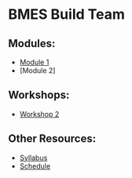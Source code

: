 # BMES Build Team

## Modules:
* [Module 1](https://docs.google.com/presentation/d/1rnGSZVT_f5d4Geiwm_Hdmsl-jOSwaQ6f_f_MQLEAwOY/edit?usp=sharing)
* [Module 2] [](https://docs.google.com/presentation/d/13ZlGCQUDog1ZQfHHDlPwNeO-B1tiUufwulF5tbQ2DMQ/edit?usp=sharing)

## Workshops:
* [Workshop 2](https://bmesbuildteamucla.github.io/Workshops/Workshop%202)

## Other Resources:
* [Syllabus](https://bmesbuildteamucla.github.io/Other%20Resources/Syllabus)
* [Schedule](https://bmesbuildteamucla.github.io/Other%20Resources/Schedule)
